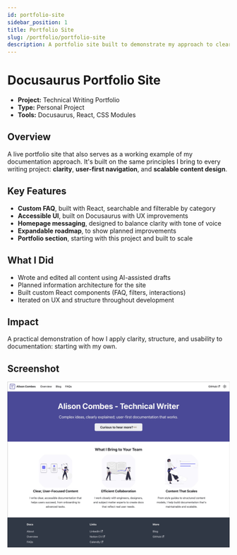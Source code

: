 ```yaml
---
id: portfolio-site
sidebar_position: 1
title: Portfolio Site
slug: /portfolio/portfolio-site
description: A portfolio site built to demonstrate my approach to clear, scalable documentation.
---
```


# Docusaurus Portfolio Site

- **Project:** Technical Writing Portfolio
- **Type:** Personal Project
- **Tools:** Docusaurus, React, CSS Modules

## Overview  
A live portfolio site that also serves as a working example of my documentation approach.   It's built on the same principles I bring to every writing project: **clarity**, **user-first navigation**, and **scalable content design**.

## Key Features  
- **Custom FAQ**, built with React, searchable and filterable by category  
- **Accessible UI**, built on Docusaurus with UX improvements  
- **Homepage messaging**, designed to balance clarity with tone of voice
- **Expandable roadmap**, to show planned improvements
- **Portfolio section**, starting with this project and built to scale

## What I Did  
- Wrote and edited all content using AI-assisted drafts  
- Planned information architecture for the site  
- Built custom React components (FAQ, filters, interactions)  
- Iterated on UX and structure throughout development

## Impact  
A practical demonstration of how I apply clarity, structure, and usability to documentation: starting with my own.

## Screenshot
![Docusaurus portfolio site - Alison Combes](../../static/img/alison-combes-portfolio.jpeg)